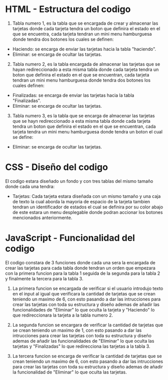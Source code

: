 # HTML - Estructura del codigo

1. Tabla numero 1, es la tabla que se encargada de crear y almacenar las tarjetas donde cada tarjeta tendra un boton que definira el estado en el que se encuentra, cada tarjeta tendran un mini menu hamburguesa donde tendra dos botones los cuales se definen:
- Haciendo: se encarga de enviar las tarjetas hacia la tabla "haciendo".
- Eliminar: se encarga de ocultar las tarjetas.

2. Tabla numero 2, es la tabla encargada de almacenar las tarjetas que se hayan redireccionado a esta misma tabla donde cada tarjeta tendra un boton que definira el estado en el que se encuentran, cada tarjeta tendran un mini menu hamburguesa donde tendra dos botones los cuales definen:
- Finalizadas: se encarga de enviar las tarjetas hacia la tabla "Finalizadas".
- Eliminar: se encarga de ocultar las tarjetas.

3. Tabla numero 3, es la tabla que se encarga de almacenar las tarjetas que se hayn redireccionado a esta misma tabla donde cada tarjeta tendra un boton que definira el estado en el que se encuentran, cada tarjeta tendra un mini menu hamburguesa donde tendra un boton el cual se define:
- Eliminar: se encarga de ocultar las tarjetas.

# CSS - Diseño del codigo

El codigo estara diseñado un fondo y con tres tablas del mismo tamaño donde cada una tendra:
- Tarjetas: Cada tarjeta estara diseñada con un mismo tamaño y una caja de texto la cual aborda la mayoria de espacio de la tarjeta tambien tendran un identificador de estados el cual se definira por su color abajo de este estara un menu desplegable donde podran accionar los botones mencionados anteriormente.

# JavaScript - Funcionalidad del codigo

El codigo constara de 3 funciones donde cada una sera la encargada de crear las tarjetas para cada tabla donde tendran un orden que empezara con la primera funcion para la tabla 1 seguida de la segunda para la tabla 2 y finalmente la tercera para la tabla 3.

1. La primera funcion se encargada de verificar si el usuario introdujo texto en el input al igual que verificara la cantidad de tarjetas que se crean teniendo un maximo de 6, con esto pasando a dar las intrucciones para crear las tarjetas con toda su estructura y diseño ademas de añadir las funcionalidades de "Eliminar" lo que oculta la tarjeta y "Haciendo" lo que redireccionara la tarjeta a la tabla numero 2.

2. La segunda funcion se encargara de verificar la cantidad de tarjetas que se crean teniendo un maximo de 1, con esto pasando a dar las intrucciones para crear las tarjetas con toda su estructura y diseño ademas de añadir las funcionalidades de "Eliminar" lo que oculta las tarjetas y "Finalizadas" lo que redirecciona las tarjetas a la tabla 3.

3. La tercera funcion se encarga de verificar la cantidad de tarjetas que se crean teniendo un maximo de 6, con esto pasando a dar las intrucciones para crear las tarjetas con toda su estructura y diseño ademas de añadir la funcionalidad de "Eliminar" lo que oculta las tarjetas.